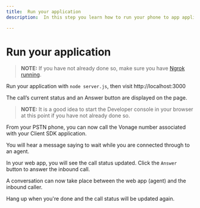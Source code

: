 ```yaml
---
title:  Run your application
description:  In this step you learn how to run your phone to app application.

---
```


Run your application
====================

> **NOTE:** If you have not already done so, make sure you have [Ngrok running](/client-sdk/tutorials/app-to-phone/prerequisites#how-to-run-ngrok).

Run your application with `node server.js`, then visit http://localhost:3000

The call’s current status and an Answer button are displayed on the page.

> **NOTE:** It is a good idea to start the Developer console in your browser at this point if you have not already done so.

From your PSTN phone, you can now call the Vonage number associated with your Client SDK application.

You will hear a message saying to wait while you are connected through to an agent.

In your web app, you will see the call status updated. Click the `Answer` button to answer the inbound call.

A conversation can now take place between the web app (agent) and the inbound caller.

Hang up when you're done and the call status will be updated again.

